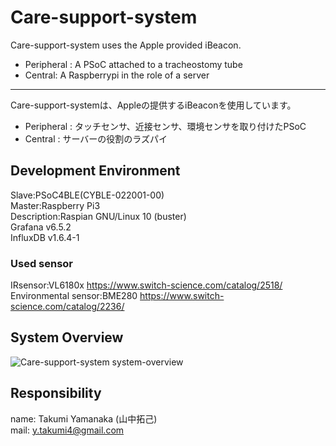 # Care-support-system

Care-support-system uses the Apple provided iBeacon.

* Peripheral : A PSoC attached to a tracheostomy tube
* Central: A Raspberrypi in the role of a server

----------------------------------------------------------------

Care-support-systemは、Appleの提供するiBeaconを使用しています。

* Peripheral : タッチセンサ、近接センサ、環境センサを取り付けたPSoC
* Central : サーバーの役割のラズパイ

## Development Environment
Slave:PSoC4BLE(CYBLE-022001-00)  
Master:Raspberry Pi3  
Description:Raspian GNU/Linux 10 (buster)  
Grafana v6.5.2  
InfluxDB v1.6.4-1  

### Used sensor
IRsensor:VL6180x https://www.switch-science.com/catalog/2518/  
Environmental sensor:BME280 https://www.switch-science.com/catalog/2236/  

## System Overview
![Care-support-system system-overview](https://user-images.githubusercontent.com/66234583/105314958-f7f9d480-5c01-11eb-85c2-d883a3017011.png)

## Responsibility
name: Takumi Yamanaka (山中拓己)  
mail: y.takumi4@gmail.com